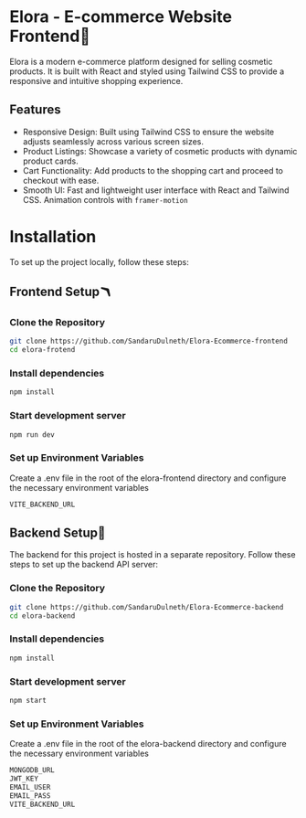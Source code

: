# Elora - E-commerce Website Frontend🪭

Elora is a modern e-commerce platform designed for selling cosmetic products. It is built with React and styled using Tailwind CSS to provide a responsive and intuitive shopping experience.

## Features

- Responsive Design: Built using Tailwind CSS to ensure the website adjusts seamlessly across various screen sizes.
- Product Listings: Showcase a variety of cosmetic products with dynamic product cards.
- Cart Functionality: Add products to the shopping cart and proceed to checkout with ease.
- Smooth UI: Fast and lightweight user interface with React and Tailwind CSS. Animation controls with `framer-motion`

# Installation

To set up the project locally, follow these steps:

## Frontend Setup🪃
### Clone the Repository

```bash
git clone https://github.com/SandaruDulneth/Elora-Ecommerce-frontend
cd elora-frotend
```

### Install dependencies
```bash
npm install
```

### Start development server
```bash
npm run dev
```
### Set up Environment Variables
Create a .env file in the root of the elora-frontend directory and configure the necessary environment variables <br>
```bash
VITE_BACKEND_URL 
```

## Backend Setup🔧
The backend for this project is hosted in a separate repository. Follow these steps to set up the backend API server:

### Clone the Repository

```bash
git clone https://github.com/SandaruDulneth/Elora-Ecommerce-backend
cd elora-backend
```

### Install dependencies
```bash
npm install
```

### Start development server
```bash
npm start
```

### Set up Environment Variables
Create a .env file in the root of the elora-backend directory and configure the necessary environment variables <br>
```bash
MONGODB_URL
JWT_KEY
EMAIL_USER 
EMAIL_PASS 
VITE_BACKEND_URL 
```
